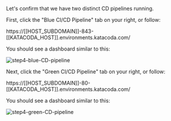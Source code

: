 Let's confirm that we have two distinct CD pipelines running.

First, click the "Blue CI/CD Pipeline" tab on your right, or follow:

https://[[HOST_SUBDOMAIN]]-843-[[KATACODA_HOST]].environments.katacoda.com/

You should see a dashboard similar to this:

![step4-blue-CD-pipeline](/manuelpais/courses/treating-your-pipeline-as-a-product/06-blue-green-updates/assets/step4-blue-CD-pipeline.png)

Next, click the "Green CI/CD Pipeline" tab on your right, or follow:

https://[[HOST_SUBDOMAIN]]-80-[[KATACODA_HOST]].environments.katacoda.com/

You should see a dashboard similar to this:

![step4-green-CD-pipeline](/manuelpais/courses/treating-your-pipeline-as-a-product/06-blue-green-updates/assets/step4-green-CD-pipeline.png)
